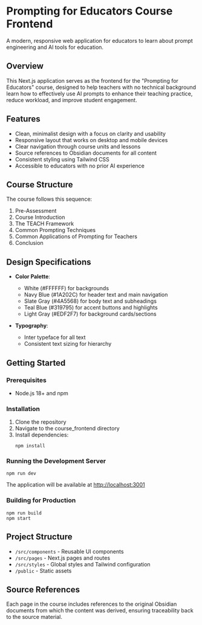 # Prompting for Educators Course Frontend

A modern, responsive web application for educators to learn about prompt engineering and AI tools for education.

## Overview

This Next.js application serves as the frontend for the "Prompting for Educators" course, designed to help teachers with no technical background learn how to effectively use AI prompts to enhance their teaching practice, reduce workload, and improve student engagement.

## Features

- Clean, minimalist design with a focus on clarity and usability
- Responsive layout that works on desktop and mobile devices
- Clear navigation through course units and lessons
- Source references to Obsidian documents for all content
- Consistent styling using Tailwind CSS
- Accessible to educators with no prior AI experience

## Course Structure

The course follows this sequence:

1. Pre-Assessment
2. Course Introduction
3. The TEACH Framework
4. Common Prompting Techniques
5. Common Applications of Prompting for Teachers
6. Conclusion

## Design Specifications

- **Color Palette**:
  - White (#FFFFFF) for backgrounds
  - Navy Blue (#1A202C) for header text and main navigation
  - Slate Gray (#4A5568) for body text and subheadings
  - Teal Blue (#319795) for accent buttons and highlights
  - Light Gray (#EDF2F7) for background cards/sections

- **Typography**:
  - Inter typeface for all text
  - Consistent text sizing for hierarchy

## Getting Started

### Prerequisites

- Node.js 18+ and npm

### Installation

1. Clone the repository
2. Navigate to the course_frontend directory
3. Install dependencies:
   ```
   npm install
   ```

### Running the Development Server

```
npm run dev
```

The application will be available at [http://localhost:3001](http://localhost:3001)

### Building for Production

```
npm run build
npm start
```

## Project Structure

- `/src/components` - Reusable UI components
- `/src/pages` - Next.js pages and routes
- `/src/styles` - Global styles and Tailwind configuration
- `/public` - Static assets

## Source References

Each page in the course includes references to the original Obsidian documents from which the content was derived, ensuring traceability back to the source material. 